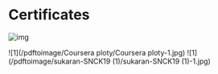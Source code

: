# Certificates
![img](https://images.youracclaim.com/size/340x340/images/302f9e9a-40bc-4a2b-b51b-7fc9ba94407f/Oracle-Certification-badge_OC-Associate600X600.png)

![1](/pdftoimage/Coursera ploty/Coursera ploty-1.jpg)
![1](/pdftoimage/sukaran-SNCK19 (1)/sukaran-SNCK19 (1)-1.jpg)

